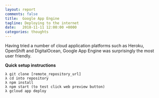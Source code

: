 ```yaml
---
layout: report
comments: false
title:  Google App Engine
tagline: Deploying to the internet
date:   2018-11-11 12:00:00 +0000
categories: thoughts
---
```


Having tried a number of cloud application platforms such as Heroku, OpenShift and DigitalOcean, Google App Engine was surprisingly the most user friendly.

**Quick setup instructions**
```
λ git clone [remote_repository_url]
λ cd into repository
λ npm install
λ npm start (to test click web preview button)
λ gcloud app deploy
```
